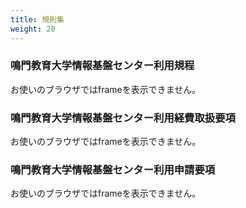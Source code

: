 ```yaml
---
title: 規則集
weight: 20
---
```

### 鳴門教育大学情報基盤センター利用規程
 
 お使いのブラウザではframeを表示できません。
  
  
### 鳴門教育大学情報基盤センター利用経費取扱要項
 
 お使いのブラウザではframeを表示できません。
  
  
### 鳴門教育大学情報基盤センター利用申請要項
 
 お使いのブラウザではframeを表示できません。
 


